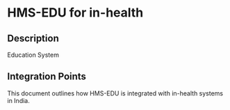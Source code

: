 # HMS-EDU for in-health

## Description

Education System

## Integration Points

This document outlines how HMS-EDU is integrated with in-health systems in India.
